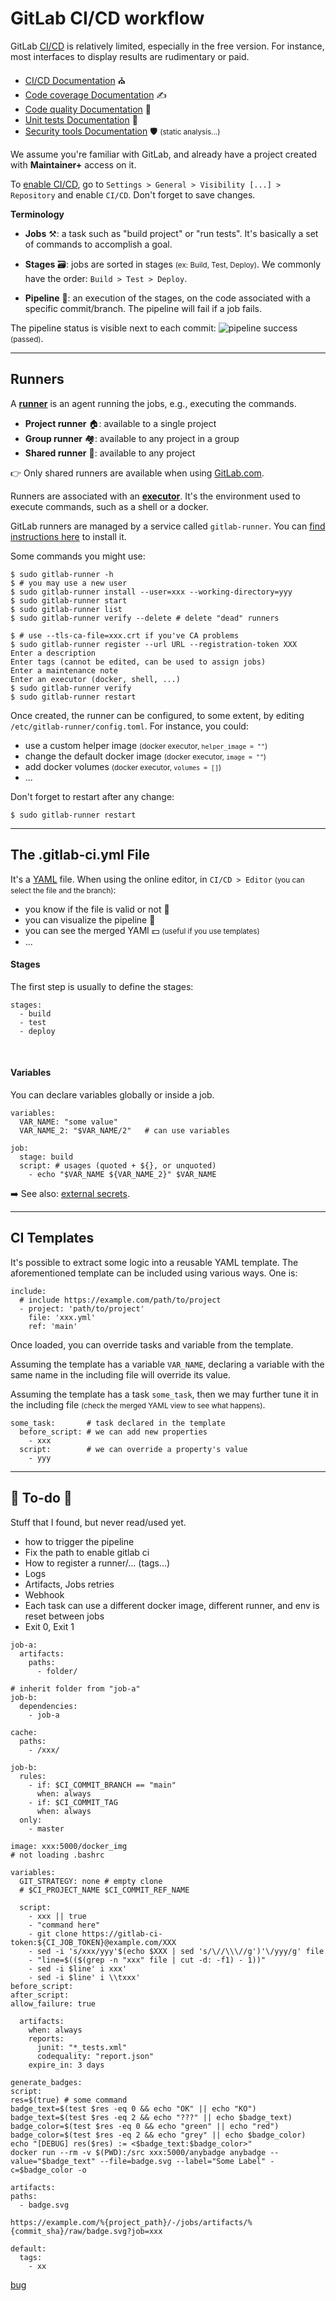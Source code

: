 # GitLab CI/CD workflow

<div class="row row-cols-md-2"><div>

GitLab [CI/CD](index.md) is relatively limited, especially in the free version. For instance, most interfaces to display results are rudimentary or paid.

* [CI/CD Documentation](https://docs.gitlab.com/ee/topics/build_your_application.html) ⛪
* [Code coverage Documentation](https://docs.gitlab.com/ee/ci/testing/code_coverage.html) ✍️
* [Code quality Documentation](https://docs.gitlab.com/ee/ci/testing/code_quality.html) 🧼
* [Unit tests Documentation](https://docs.gitlab.com/ee/ci/testing/unit_test_reports.html) 🧪
* [Security tools Documentation](https://docs.gitlab.com/ee/user/application_security/secure_your_application.html) 🛡️ <small>(static analysis...)</small>

We assume you're familiar with GitLab, and already have a project created with **Maintainer+** access on it.

To [enable CI/CD](https://docs.gitlab.com/ee/ci/enable_or_disable_ci.html#enable-cicd-in-a-project), go to `Settings > General > Visibility [...] > Repository` and enable `CI/CD`. Don't forget to save changes.
</div><div>

**Terminology**

* **Jobs** ⚒️: a task such as "build project" or "run tests". It's basically a set of commands to accomplish a goal.

* **Stages** 🗃️: jobs are sorted in stages <small>(ex: Build, Test, Deploy)</small>. We commonly have the order: `Build > Test > Deploy`.

* **Pipeline** 🚀: an execution of the stages, on the code associated with a specific commit/branch. The pipeline will fail if a job fails.

The pipeline status is visible next to each commit: ![pipeline success](_images/pipeline_success.png) <small>(passed)</small>.
</div></div>

<hr class="sep-both">

## Runners

<div class="row row-cols-md-2"><div>

A [**runner**](https://docs.gitlab.com/runner/) is an agent running the jobs, e.g., executing the commands.

* **Project runner** 🏠: available to a single project
* **Group runner** 🏘️: available to any project in a group
* **Shared runner** 🍾: available to any project

👉 Only shared runners are available when using [GitLab.com](https://gitlab.com/).

Runners are associated with an [**executor**](https://docs.gitlab.com/runner/#executors). It's the environment used to execute commands, such as a shell or a docker.

GitLab runners are managed by a service called `gitlab-runner`. You can [find instructions here](https://docs.gitlab.com/runner/install/) to install it.

Some commands you might use:

```shell!
$ sudo gitlab-runner -h
$ # you may use a new user
$ sudo gitlab-runner install --user=xxx --working-directory=yyy
$ sudo gitlab-runner start
$ sudo gitlab-runner list
$ sudo gitlab-runner verify --delete # delete "dead" runners
```
</div><div>

```shell!
$ # use --tls-ca-file=xxx.crt if you've CA problems
$ sudo gitlab-runner register --url URL --registration-token XXX
Enter a description
Enter tags (cannot be edited, can be used to assign jobs)
Enter a maintenance note
Enter an executor (docker, shell, ...)
$ sudo gitlab-runner verify
$ sudo gitlab-runner restart
```

Once created, the runner can be configured, to some extent, by editing `/etc/gitlab-runner/config.toml`. For instance, you could:

* use a custom helper image <small>(docker executor, `helper_image = ""`)</small>
* change the default docker image <small>(docker executor, `image = ""`)</small>
* add docker volumes <small>(docker executor, `volumes = []`)</small>
* ...

Don't forget to restart after any change:

```shell!
$ sudo gitlab-runner restart
```
</div></div>

<hr class="sep-both">

## The .gitlab-ci.yml File

<div class="row row-cols-md-2"><div>

It's a [YAML](/programming-languages/others/data/yaml.md) file. When using the online editor, in `CI/CD > Editor` <small>(you can select the file and the branch)</small>:

* you know if the file is valid or not 🚀
* you can visualize the pipeline 🔎
* you can see the merged YAMl 💵 <small>(useful if you use templates)</small>
* ...

#### Stages

The first step is usually to define the stages:

```yaml!
stages:
  - build
  - test
  - deploy
```

<br>

#### Variables

You can declare variables globally or inside a job.

```yaml!
variables:
  VAR_NAME: "some value"
  VAR_NAME_2: "$VAR_NAME/2"   # can use variables

job:
  stage: build
  script: # usages (quoted + ${}, or unquoted)
    - echo "$VAR_NAME ${VAR_NAME_2}" $VAR_NAME
```

➡️ See also: [external secrets](https://docs.gitlab.com/ee/ci/secrets/).
</div><div>
</div></div>

<hr class="sep-both">

## CI Templates

<div class="row row-cols-md-2"><div>

It's possible to extract some logic into a reusable YAML template. The aforementioned template can be included using various ways. One is:

```yaml!  
include:
  # include https://example.com/path/to/project
  - project: 'path/to/project'
    file: 'xxx.yml'
    ref: 'main'
```

Once loaded, you can override tasks and variable from the template.
</div><div>

Assuming the template has a variable `VAR_NAME`, declaring a variable with the same name in the including file will override its value.

Assuming the template has a task `some_task`, then we may further tune it in the including file <small>(check the merged YAML view to see what happens)</small>.

```yaml!
some_task:       # task declared in the template
  before_script: # we can add new properties
    - xxx
  script:        # we can override a property's value
    - yyy    
```
</div></div>

<hr class="sep-both">

## 👻 To-do 👻

Stuff that I found, but never read/used yet.

<div class="row row-cols-md-2"><div>

* how to trigger the pipeline
* Fix the path to enable gitlab ci
* How to register a runner/... (tags...)
* Logs
* Artifacts, Jobs retries
* Webhook
* Each task can use a different docker image, different runner, and env is reset between jobs
* Exit 0, Exit 1

```
job-a:
  artifacts:
    paths:
      - folder/

# inherit folder from "job-a"
job-b:
  dependencies:
    - job-a
```

</div><div>

```
cache:
  paths:
    - /xxx/

job-b:
  rules:
    - if: $CI_COMMIT_BRANCH == "main"
      when: always
    - if: $CI_COMMIT_TAG
      when: always
  only:
    - master
```

```yaml!
image: xxx:5000/docker_img
# not loading .bashrc

variables:
  GIT_STRATEGY: none # empty clone
  # $CI_PROJECT_NAME $CI_COMMIT_REF_NAME

  script:
    - xxx || true
    - "command here"
    - git clone https://gitlab-ci-token:${CI_JOB_TOKEN}@example.com/XXX
    - sed -i 's/xxx/yyy'$(echo $XXX | sed 's/\//\\\//g')'\/yyy/g' file
    - "line=$(($(grep -n "xxx" file | cut -d: -f1) - 1))"
    - sed -i $line' i xxx'
    - sed -i $line' i \\txxx'
before_script:
after_script:
allow_failure: true

  artifacts:
    when: always
    reports:
      junit: "*_tests.xml"
      codequality: "report.json"
    expire_in: 3 days
```

```yaml!
generate_badges:
script:
res=$(true) # some command
badge_text=$(test $res -eq 0 && echo "OK" || echo "KO")
badge_text=$(test $res -eq 2 && echo "???" || echo $badge_text)
badge_color=$(test $res -eq 0 && echo "green" || echo "red")
badge_color=$(test $res -eq 2 && echo "grey" || echo $badge_color)
echo "[DEBUG] res($res) := <$badge_text:$badge_color>"
docker run --rm -v $(PWD):/src xxx:5000/anybadge anybadge --value="$badge_text" --file=badge.svg --label="Some Label" -c=$badge_color -o

artifacts:
paths:
  - badge.svg

https://example.com/%{project_path}/-/jobs/artifacts/%{commit_sha}/raw/badge.svg?job=xxx

default:
  tags:
    - xx
```

[bug](https://docs.gitlab.com/runner/shells/index.html#shell-profile-loading)
</div></div>